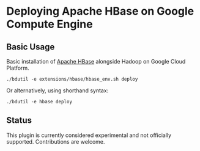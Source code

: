 Deploying Apache HBase on Google Compute Engine
===============================================

Basic Usage
-----------

Basic installation of [Apache HBase](http://hbase.apache.org/) alongside Hadoop on Google Cloud Platform.

    ./bdutil -e extensions/hbase/hbase_env.sh deploy

Or alternatively, using shorthand syntax:

    ./bdutil -e hbase deploy

Status
------

This plugin is currently considered experimental and not officially supported.
Contributions are welcome.

